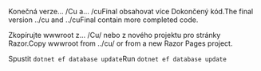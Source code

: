 <span data-ttu-id="edf5b-101">Konečná verze... /Cu a... /cuFinal obsahovat více Dokončený kód.</span><span class="sxs-lookup"><span data-stu-id="edf5b-101">The final version ../cu and ../cuFinal contain more completed code.</span></span>

<span data-ttu-id="edf5b-102">Zkopírujte wwwroot z... /Cu/ nebo z nového projektu pro stránky Razor.</span><span class="sxs-lookup"><span data-stu-id="edf5b-102">Copy wwwroot from ../cu/ or from a new Razor Pages project.</span></span>

<span data-ttu-id="edf5b-103">Spustit `dotnet ef database update`</span><span class="sxs-lookup"><span data-stu-id="edf5b-103">Run `dotnet ef database update`</span></span>
